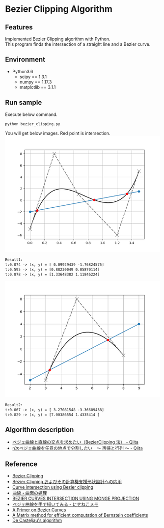 # Bezier Clipping Algorithm

## Features
Implemented Bezier Clipping algorithm with Python.  
This program finds the intersection of a straight line and a Bezier curve. 

## Environment
- Python3.6
  - scipy == 1.3.1
  - numpy == 1.17.3
  - matplotlib == 3.1.1

## Run sample
Execute below command.  
```
python bezier_clipping.py
```

You will get below images. Red point is intersection.
![result1](https://github.com/takkaO/Bezier_Clipping_Algorithm/blob/images/Figure_1.png?raw=true)
```
Result1:
t:0.074 -> (x, y) = [ 0.09929439 -1.76824575]
t:0.595 -> (x, y) = [0.88230049 0.05870114]
t:0.878 -> (x, y) = [1.33648382 1.11846224]
```

![result2](https://github.com/takkaO/Bezier_Clipping_Algorithm/blob/images/Figure_2.png?raw=true)
```
Result2:
t:0.067 -> (x, y) = [ 3.27081548 -3.36609438]
t:0.829 -> (x, y) = [7.00386554 1.4335414 ]
```

## Algorithm description
- [ベジェ曲線と直線の交点を求めたい（BezierClipping 法） - Qiita](https://qiita.com/takkaO/items/85e722febf0777375476)
- [n次ベジェ曲線を任意の地点で分割したい　～ 再帰と行列 ～ - Qiita](https://qiita.com/takkaO/items/b76b9e33ec8eac5689b5)

## Reference
- [Bezier Clipping](http://nishitalab.org/user/nis/ourworks/BezClip/BezierClipping.html)
- [Bezier Clipping およびその計算機支援形状設計への応用](https://www.ieice.org/jpn/event/FIT/2016/data/pdf/I-011.pdf)
- [Curve intersection using Bezier clipping](http://nishitalab.org/user/nis/cdrom/cad/CAGD90Curve.pdf)
- [曲線・曲面の処理](https://www.jstage.jst.go.jp/article/bjsiam/13/3/13_KJ00003509912/_pdf)
- [BEZIER CURVES INTERSECTION USING MONGE PROJECTION](http://www.sccg.sk/~kg/palaj/pub/3_Kocovce%202007.pdf)
- [ベジェ曲線を手で描いてみる - にせねこメモ](https://nixeneko.hatenablog.com/entry/2015/06/26/075022)
- [A Primer on Bezier Curves](https://pomax.github.io/bezierinfo/#splitting)
- [A Matrix method for efficient computation of Bernstein coefficients](https://interval.louisiana.edu/reliable-computing-journal/volume-17/reliable-computing-17-pp-40-71.pdf)
- [De Casteljau's algorithm](https://en.wikipedia.org/wiki/De_Casteljau%27s_algorithm)

